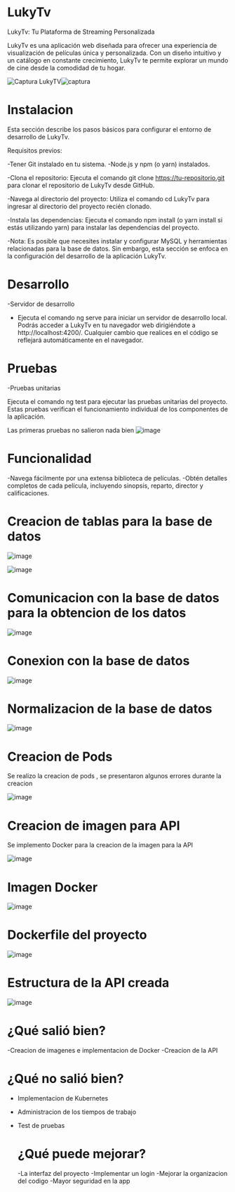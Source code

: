 # LukyTv 
LukyTv: Tu Plataforma de Streaming Personalizada

LukyTv es una aplicación web diseñada para ofrecer una experiencia de visualización de películas única y personalizada. Con un diseño intuitivo y un catálogo en constante crecimiento, LukyTv te permite explorar un mundo de cine desde la comodidad de tu hogar.

![Captura LukyTV](assets/images/Captura.jpg)![captura](https://github.com/user-attachments/assets/6cc2d89e-5130-4dc0-9a1d-936313fdb8f0)

# Instalacion

Esta sección describe los pasos básicos para configurar el entorno de desarrollo de LukyTv.

Requisitos previos:

-Tener Git instalado en tu sistema.
-Node.js y npm (o yarn) instalados.


-Clona el repositorio: Ejecuta el comando git clone https://tu-repositorio.git para clonar el repositorio de LukyTv desde GitHub.

-Navega al directorio del proyecto: Utiliza el comando cd LukyTv para ingresar al directorio del proyecto recién clonado.

-Instala las dependencias: Ejecuta el comando npm install (o yarn install si estás utilizando yarn) para instalar las dependencias del proyecto.

-Nota: Es posible que necesites instalar y configurar MySQL y herramientas relacionadas para la base de datos. Sin embargo, esta sección se enfoca en la configuración del desarrollo de la aplicación LukyTv.

# Desarrollo
-Servidor de desarrollo

- Ejecuta el comando ng serve para iniciar un servidor de desarrollo local. Podrás acceder a LukyTv en tu navegador web dirigiéndote a http://localhost:4200/. Cualquier cambio que realices en el código se reflejará automáticamente en el navegador.

# Pruebas

-Pruebas unitarias

Ejecuta el comando ng test para ejecutar las pruebas unitarias del proyecto. Estas pruebas verifican el funcionamiento individual de los componentes de la aplicación.

Las primeras pruebas no salieron nada bien 
![image](https://github.com/user-attachments/assets/994b3fd9-2d72-4883-8e55-8697651e17dd)

# Funcionalidad

-Navega fácilmente por una extensa biblioteca de películas.
-Obtén detalles completos de cada película, incluyendo sinopsis, reparto, director y calificaciones.



# Creacion de tablas para la base de datos

![image](https://github.com/user-attachments/assets/68a38c5e-ee90-4cc3-933c-6dba9589955a)

![image](https://github.com/user-attachments/assets/0ecdb34d-7fc2-44a1-9830-1fb6f0f08cb9)


# Comunicacion con la base de datos para la obtencion de los datos
![image](https://github.com/user-attachments/assets/46ac0027-a08a-482b-b301-1e6a1817771b)

# Conexion con la base de datos 
![image](https://github.com/user-attachments/assets/162e461a-ddb3-4357-a0f6-13aa407e9aac)

# Normalizacion de la base de datos
![image](https://github.com/user-attachments/assets/fd76ce4e-b66e-4bc9-92f5-69bf5f8e57d6)


# Creacion de Pods 

Se realizo la creacion de pods , se presentaron algunos errores durante la creacion 

![image](https://github.com/user-attachments/assets/31b61e60-6d79-43ac-aa18-22859e26dc88)

# Creacion de imagen para API 

Se implemento Docker para la creacion de la imagen para la API

![image](https://github.com/user-attachments/assets/23f3cf30-74a2-463f-9112-c2a634478761)

# Imagen Docker 
![image](https://github.com/user-attachments/assets/7008ca14-821b-4212-9da3-dfe4884582da)


# Dockerfile del proyecto

![image](https://github.com/user-attachments/assets/e6e563d9-78a9-46d7-8a79-33bfe385299c)

# Estructura de la API creada 
![image](https://github.com/user-attachments/assets/bc21d4ca-25d5-48f0-95eb-8ba2e0c1801e)

# ¿Qué salió bien?

-Creacion de imagenes e implementacion de Docker
-Creacion de la API

# ¿Qué no salió bien?

- Implementacion de Kubernetes
- Administracion de los tiempos de trabajo
- Test de pruebas

  # ¿Qué puede mejorar?

  -La interfaz del proyecto
  -Implementar un login
  -Mejorar la organizacion del codigo
  -Mayor seguridad en la app


